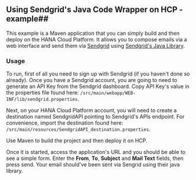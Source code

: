 ## Using Sendgrid's Java Code Wrapper on HCP - example##

This example is a Maven application that you can simply build and then deploy on the HANA Cloud Platform. It allows you to compose emails via a web interface and send them via [Sendgrid](https://sendgrid.com/) using [Sendgrid's Java Library](https://github.com/sendgrid/sendgrid-java).

### Usage ###

To run, first of all you need to sign up with Sendgrid (if you haven't done so already). Once you have a Sendgrid account, you are going to need to generate an API Key from the Sendgrid dashboard. Copy API Key's value in the properties file found here: `/src/main/webapp/WEB-INF/lib/sendgrid.properties`.

Next, on your HANA Cloud Platform account, you will need to create a destination named SendgridAPI pointing to Sendgrid's APIs endpoint. For convenience, import the destination found here: `/src/main/resources/SendgridAPI_destination.properties`.

Use Maven to build the project and then deploy it on HCP.

Once it is started, access the application's URL and you should be able to see a simple form. Enter the **From**, **To**, **Subject** and **Mail Text** fields, then press send. Your email should've been sent via Sengrid using their java library.
